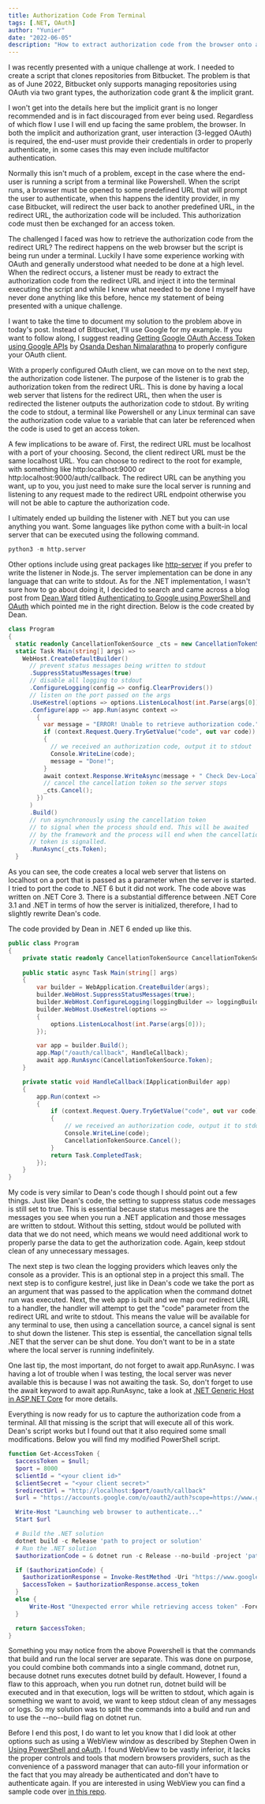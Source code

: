 ```yaml
---
title: Authorization Code From Terminal
tags: [.NET, OAuth]
author: "Yunier"
date: "2022-06-05"
description: "How to extract authorization code from the browser onto a terminal."
---
```


I was recently presented with a unique challenge at work. I needed to create a script that clones repositories from Bitbucket. The problem is that as of June 2022, Bitbucket only supports managing repositories using OAuth via two grant types, the authorization code grant & the implicit grant. 

I won't get into the details here but the implicit grant is no longer recommended and is in fact discouraged from ever being used. Regardless of which flow I use I will end up facing the same problem, the browser. In both the implicit and authorization grant, user interaction (3-legged OAuth) is required, the end-user must provide their credentials in order to properly authenticate, in some cases this may even include multifactor authentication.

Normally this isn't much of a problem, except in the case where the end-user is running a script from a terminal like Powershell. When the script runs, a browser must be opened to some predefined URL that will prompt the user to authenticate, when this happens the identity provider, in my case Bitbucket, will redirect the user back to another predefined URL, in the redirect URL, the authorization code will be included. This authorization code must then be exchanged for an access token.

The challenged I faced was how to retrieve the authorization code from the redirect URL? The redirect happens on the web browser but the script is being run under a terminal. Luckily I have some experience working with OAuth and generally understood what needed to be done at a high level. When the redirect occurs, a listener must be ready to extract the authorization code from the redirect URL and inject it into the terminal executing the script and while I knew what needed to be done I myself have never done anything like this before, hence my statement of being presented with a unique challenge.

I want to take the time to document my solution to the problem above in today's post. Instead of Bitbucket, I'll use Google for my example. If you want to follow along, I suggest reading [Getting Google OAuth Access Token using Google APIs](https://medium.com/automationmaster/getting-google-oauth-access-token-using-google-apis-18b2ba11a11a) by [Osanda Deshan Nimalarathna](https://medium.com/@osandadeshan) to properly configure your OAuth client.

With a properly configured OAuth client, we can move on to the next step, the authorization code listener. The purpose of the listener is to grab the authorization token from the redirect URL. This is done by having a local web server that listens for the redirect URL, then when the user is redirected the listener outputs the authorization code to stdout. By writing the code to stdout, a terminal like Powershell or any Linux terminal can save the authorization code value to a variable that can later be referenced when the code is used to get an access token. 

A few implications to be aware of. First, the redirect URL must be localhost with a port of your choosing. Second, the client redirect URL must be the same localhost URL. You can choose to redirect to the root for example, with something like http:localhost:9000 or http:localhost:9000/auth/callback. The redirect URL can be anything you want, up to you, you just need to make sure the local server is running and listening to any request made to the redirect URL endpoint otherwise you will not be able to capture the authorization code.

I ultimately ended up building the listener with .NET but you can use anything you want. Some languages like python come with a built-in local server that can be executed using the following command.

```python
python3 -m http.server
```

Other options include using great packages like [http-server](https://www.npmjs.com/package/http-server) if you prefer to write the listener in Node.js. The server implementation can be done in any language that can write to stdout. As for the .NET implementation, I wasn't sure how to go about doing it, I decided to search and came across a blog post from [Dean Ward](https://twitter.com/deanward81/) titled [Authenticating to Google using PowerShell and OAuth](https://bakedbean.org.uk/posts/2020-01-powershell-oauth/) which pointed me in the right direction. Below is the code created by Dean.

```c#
class Program
{
  static readonly CancellationTokenSource _cts = new CancellationTokenSource();
  static Task Main(string[] args) =>
    WebHost.CreateDefaultBuilder()
      // prevent status messages being written to stdout
      .SuppressStatusMessages(true)
      // disable all logging to stdout
      .ConfigureLogging(config => config.ClearProviders())
      // listen on the port passed on the args
      .UseKestrel(options => options.ListenLocalhost(int.Parse(args[0])))
      .Configure(app => app.Run(async context =>
        {
          var message = "ERROR! Unable to retrieve authorization code.";
          if (context.Request.Query.TryGetValue("code", out var code))
          {
            // we received an authorization code, output it to stdout
            Console.WriteLine(code);
            message = "Done!";
          }
          await context.Response.WriteAsync(message + " Check Dev-Local-Setup to continue");
          // cancel the cancellation token so the server stops
          _cts.Cancel();
        })
      )
      .Build()
      // run asynchronously using the cancellation token
      // to signal when the process should end. This will be awaited
      // by the framework and the process will end when the cancellation
      // token is signalled.
      .RunAsync(_cts.Token);
  }
```

As you can see, the code creates a local web server that listens on localhost on a port that is passed as a parameter when the server is started. I tried to port the code to .NET 6 but it did not work. The code above was written on .NET Core 3. There is a substantial difference between .NET Core 3.1 and .NET in terms of how the server is initialized, therefore, I had to slightly rewrite Dean's code.

The code provided by Dean in .NET 6 ended up like this.

```C#
public class Program
{
    private static readonly CancellationTokenSource CancellationTokenSource = new CancellationTokenSourc();
    
    public static async Task Main(string[] args)
    {
        var builder = WebApplication.CreateBuilder(args);
        builder.WebHost.SuppressStatusMessages(true);
        builder.WebHost.ConfigureLogging(loggingBuilder => loggingBuilder.ClearProviders());
        builder.WebHost.UseKestrel(options =>
        {
            options.ListenLocalhost(int.Parse(args[0]));
        });

        var app = builder.Build();
        app.Map("/oauth/callback", HandleCallback);
        await app.RunAsync(CancellationTokenSource.Token);
    }

    private static void HandleCallback(IApplicationBuilder app)
    {
        app.Run(context =>
        {
            if (context.Request.Query.TryGetValue("code", out var code))
            {
                // we received an authorization code, output it to stdout
                Console.WriteLine(code);
                CancellationTokenSource.Cancel();
            }
            return Task.CompletedTask;
        });
    }
}
```

My code is very similar to Dean's code though I should point out a few things. Just like Dean's code, the setting to suppress status code messages is still set to true. This is essential because status messages are the messages you see when you run a .NET application and those messages are written to stdout. Without this setting, stdout would be polluted with data that we do not need, which means we would need additional work to properly parse the data to get the authorization code. Again, keep stdout clean of any unnecessary messages.

The next step is two clean the logging providers which leaves only the console as a provider. This is an optional step in a project this small. The next step is to configure kestrel, just like in Dean's code we take the port as an argument that was passed to the application when the command dotnet run was executed. Next, the web app is built and we map our redirect URL to a handler, the handler will attempt to get the "code" parameter from the redirect URL and write to stdout. This means the value will be available for any terminal to use, then using a cancellation source, a cancel signal is sent to shut down the listener. This step is essential, the cancellation signal tells .NET that the server can be shut done. You don't want to be in a state where the local server is running indefinitely.

One last tip, the most important, do not forget to await app.RunAsync. I was having a lot of trouble when I was testing, the local server was never available this is because I was not awaiting the task. So, don't forget to use the await keyword to await app.RunAsync, take a look at  [.NET Generic Host in ASP.NET Core](https://docs.microsoft.com/en-us/aspnet/core/fundamentals/host/generic-host?view=aspnetcore-6.0#set-up-a-host) for more details. 

Everything is now ready for us to capture the authorization code from a terminal. All that missing is the script that will execute all of this work. Dean's script works but I found out that it also required some small modifications. Below you will find my modified PowerShell script.


```Powershell
function Get-AccessToken {
  $accessToken = $null;
  $port = 8000
  $clientId = "<your client id>"
  $clientSecret = "<your client secret>"
  $redirectUrl = "http://localhost:$port/oauth/callback"
  $url = "https://accounts.google.com/o/oauth2/auth?scope=https://www.googleapis.com/auth/drive&response_type=code&access_type=offline&redirect_uri=$redirectUrl&client_id=$clientId"

  Write-Host "Launching web browser to authenticate..."
  Start $url

  # Build the .NET solution
  dotnet build -c Release 'path to project or solution'
  # Run the .NET solution
  $authorizationCode = & dotnet run -c Release --no-build -project 'path to project or solution' -- $port

  if ($authorizationCode) {
    $authorizationResponse = Invoke-RestMethod -Uri "https://www.googleapis.com/oauth2/v4/token?code=$authorizationCode&client_id=$clientId&client_secret=$clientSecret&redirect_uri=http://localhost:$port&grant_type=authorization_code" -Method Post
    $accessToken = $authorizationResponse.access_token
  }
  else {
      Write-Host "Unexpected error while retrieving access token" -ForegroundColor Red 
  }

  return $accessToken;
}
```

Something you may notice from the above Powershell is that the commands that build and run the local server are separate. This was done on purpose, you could combine both commands into a single command, dotnet run, because dotnet runs executes dotnet build by default. However, I found a flaw to this approach, when you run dotnet run, dotnet build will be executed and in that execution, logs will be written to stdout, which again is something we want to avoid, we want to keep stdout clean of any messages or logs. So my solution was to split the commands into a build and run and to use the --no--build flag on dotnet run.

Before I end this post, I do want to let you know that I did look at other options such as using a WebView window as described by Stephen Owen in [Using PowerShell and oAuth](https://www.foxdeploy.com/blog/using-powershell-and-oauth.html). I found WebView to be vastly inferior, it lacks the proper controls and tools that modern browsers providers, such as the convenience of a password manager that can auto-fill your information or the fact that you may already be authenticated and don't have to authenticate again. If you are interested in using WebView you can find a sample code over [in this repo](https://github.com/gscales/Powershell-Scripts/blob/master/Graph101/SPAuth.ps1). 
